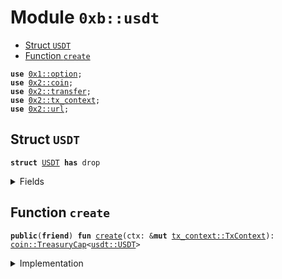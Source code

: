 
<a name="0xb_usdt"></a>

# Module `0xb::usdt`



-  [Struct `USDT`](#0xb_usdt_USDT)
-  [Function `create`](#0xb_usdt_create)


<pre><code><b>use</b> <a href="dependencies/move-stdlib/option.md#0x1_option">0x1::option</a>;
<b>use</b> <a href="dependencies/sui-framework/coin.md#0x2_coin">0x2::coin</a>;
<b>use</b> <a href="dependencies/sui-framework/transfer.md#0x2_transfer">0x2::transfer</a>;
<b>use</b> <a href="dependencies/sui-framework/tx_context.md#0x2_tx_context">0x2::tx_context</a>;
<b>use</b> <a href="dependencies/sui-framework/url.md#0x2_url">0x2::url</a>;
</code></pre>



<a name="0xb_usdt_USDT"></a>

## Struct `USDT`



<pre><code><b>struct</b> <a href="usdt.md#0xb_usdt_USDT">USDT</a> <b>has</b> drop
</code></pre>



<details>
<summary>Fields</summary>


<dl>
<dt>
<code>dummy_field: bool</code>
</dt>
<dd>

</dd>
</dl>


</details>

<a name="0xb_usdt_create"></a>

## Function `create`



<pre><code><b>public</b>(<b>friend</b>) <b>fun</b> <a href="usdt.md#0xb_usdt_create">create</a>(ctx: &<b>mut</b> <a href="dependencies/sui-framework/tx_context.md#0x2_tx_context_TxContext">tx_context::TxContext</a>): <a href="dependencies/sui-framework/coin.md#0x2_coin_TreasuryCap">coin::TreasuryCap</a>&lt;<a href="usdt.md#0xb_usdt_USDT">usdt::USDT</a>&gt;
</code></pre>



<details>
<summary>Implementation</summary>


<pre><code><b>public</b>(<b>friend</b>) <b>fun</b> <a href="usdt.md#0xb_usdt_create">create</a>(ctx: &<b>mut</b> TxContext): TreasuryCap&lt;<a href="usdt.md#0xb_usdt_USDT">USDT</a>&gt; {
    <b>let</b> (treasury_cap, metadata) = <a href="dependencies/sui-framework/coin.md#0x2_coin_create_currency">coin::create_currency</a>(
        <a href="usdt.md#0xb_usdt_USDT">USDT</a> {},
        6,
        b"<a href="usdt.md#0xb_usdt_USDT">USDT</a>",
        b"Tether",
        b"Bridged Tether token",
        <a href="dependencies/move-stdlib/option.md#0x1_option_none">option::none</a>(),
        ctx
    );
    <a href="dependencies/sui-framework/transfer.md#0x2_transfer_public_freeze_object">transfer::public_freeze_object</a>(metadata);
    treasury_cap
}
</code></pre>



</details>
